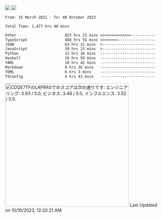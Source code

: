 <div>
  <img src="https://github-readme-stats.vercel.app/api?username=naporin0624&count_private=true&show_icons=true" />
  <img src="https://github-readme-stats.vercel.app/api/top-langs/?username=naporin0624&layout=compact&hide=css" />
  <!--START_SECTION:waka-->

```txt
From: 15 March 2021 - To: 09 October 2023

Total Time: 1,477 hrs 40 mins

Other                      823 hrs 23 mins >>>>>>>>>>>>>>-----------   55.72 %
TypeScript                 468 hrs 55 mins >>>>>>>>-----------------   31.73 %
JSON                       63 hrs 22 mins  >------------------------   04.29 %
JavaScript                 39 hrs 23 mins  >------------------------   02.67 %
Python                     12 hrs 16 mins  -------------------------   00.83 %
Haskell                    10 hrs 59 mins  -------------------------   00.74 %
YAML                       10 hrs 42 mins  -------------------------   00.72 %
Markdown                   9 hrs 36 mins   -------------------------   00.65 %
TOML                       6 hrs 3 mins    -------------------------   00.41 %
TSConfig                   4 hrs 41 mins   -------------------------   00.32 %
```

<!--END_SECTION:waka-->
  
  <!--START_SECTION:lapras-card-->
<p ><a href="https://lapras.com/public/CDQE7TF" target="_blank" rel="noopener noreferrer"><img alt="CDQE7TFのLAPRASでのスコアは次の通りです: エンジニアリング: 3.93 / 5.0, ビジネス: 3.48 / 5.0, インフルエンス: 3.52 / 5.0." src="https://lapras-card-generator.vercel.app/api/svg?e=3.93&b=3.48&i=3.52&b1=%23232323&b2=%236d6d6d&i1=%23212121&i2=%23818181&l=ja" width="400" ></a>  
Last Updated on 10/10/2023, 12:20:21 AM</p>
<!--END_SECTION:lapras-card-->
</div>
